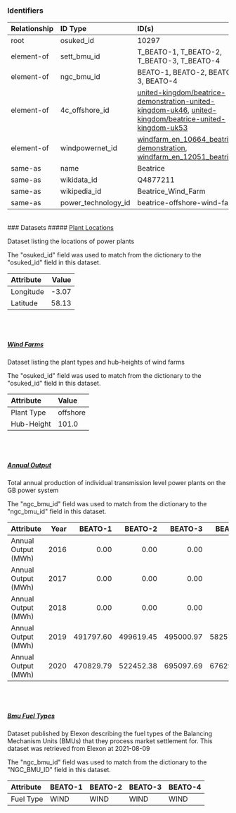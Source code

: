 ### Identifiers

| Relationship   | ID Type             | ID(s)                                                                                                                                                                                                                                                                                                                                |
|:---------------|:--------------------|:-------------------------------------------------------------------------------------------------------------------------------------------------------------------------------------------------------------------------------------------------------------------------------------------------------------------------------------|
| root           | osuked_id           | 10297                                                                                                                                                                                                                                                                                                                                |
| element-of     | sett_bmu_id         | T_BEATO-1, T_BEATO-2, T_BEATO-3, T_BEATO-4                                                                                                                                                                                                                                                                                           |
| element-of     | ngc_bmu_id          | BEATO-1, BEATO-2, BEATO-3, BEATO-4                                                                                                                                                                                                                                                                                                   |
| element-of     | 4c_offshore_id      | [united-kingdom/beatrice-demonstration-united-kingdom-uk46](https://www.4coffshore.com/windfarms/united-kingdom/united-kingdom/beatrice-demonstration-united-kingdom-uk46.html), [united-kingdom/beatrice-united-kingdom-uk53](https://www.4coffshore.com/windfarms/united-kingdom/united-kingdom/beatrice-united-kingdom-uk53.html) |
| element-of     | windpowernet_id     | [windfarm_en_10664_beatrice-demonstration](https://www.thewindpower.net/windfarm_en_10664_beatrice-demonstration.php), [windfarm_en_12051_beatrice](https://www.thewindpower.net/windfarm_en_12051_beatrice.php)                                                                                                                     |
| same-as        | name                | Beatrice                                                                                                                                                                                                                                                                                                                             |
| same-as        | wikidata_id         | Q4877211                                                                                                                                                                                                                                                                                                                             |
| same-as        | wikipedia_id        | Beatrice_Wind_Farm                                                                                                                                                                                                                                                                                                                   |
| same-as        | power_technology_id | beatrice-offshore-wind-farm                                                                                                                                                                                                                                                                                                          |

<br>
### Datasets
##### <a href="https://raw.githubusercontent.com/OSUKED/Dictionary-Datasets/main/datasets/plant-locations/datapackage.json">Plant Locations</a>

Dataset listing the locations of power plants

The "osuked_id" field was used to match from the dictionary to the "osuked_id" field in this dataset.

| Attribute   |   Value |
|:------------|--------:|
| Longitude   |   -3.07 |
| Latitude    |   58.13 |

<br><br>
##### <a href="https://raw.githubusercontent.com/OSUKED/Dictionary-Datasets/main/datasets/wind-farms/datapackage.json">Wind Farms</a>

Dataset listing the plant types and hub-heights of wind farms

The "osuked_id" field was used to match from the dictionary to the "osuked_id" field in this dataset.

| Attribute   | Value    |
|:------------|:---------|
| Plant Type  | offshore |
| Hub-Height  | 101.0    |

<br><br>
##### <a href="https://raw.githubusercontent.com/OSUKED/Dictionary-Datasets/main/datasets/annual-output/datapackage.json">Annual Output</a>

Total annual production of individual transmission level power plants on the GB power system

The "ngc_bmu_id" field was used to match from the dictionary to the "ngc_bmu_id" field in this dataset.

| Attribute           |   Year |   BEATO-1 |   BEATO-2 |   BEATO-3 |   BEATO-4 |
|:--------------------|-------:|----------:|----------:|----------:|----------:|
| Annual Output (MWh) |   2016 |      0.00 |      0.00 |      0.00 |      0.00 |
| Annual Output (MWh) |   2017 |      0.00 |      0.00 |      0.00 |      0.00 |
| Annual Output (MWh) |   2018 |      0.00 |      0.00 |      0.00 |      0.00 |
| Annual Output (MWh) |   2019 | 491797.60 | 499619.45 | 495000.97 | 582576.48 |
| Annual Output (MWh) |   2020 | 470829.79 | 522452.38 | 695097.69 | 676297.95 |

<br><br>
##### <a href="https://raw.githubusercontent.com/OSUKED/Dictionary-Datasets/main/datasets/bmu-fuel-types/datapackage.json">Bmu Fuel Types</a>

Dataset published by Elexon describing the fuel types of the Balancing Mechanism Units (BMUs) that they process market settlement for. This dataset was retrieved from Elexon at 2021-08-09

The "ngc_bmu_id" field was used to match from the dictionary to the "NGC_BMU_ID" field in this dataset.

| Attribute   | BEATO-1   | BEATO-2   | BEATO-3   | BEATO-4   |
|:------------|:----------|:----------|:----------|:----------|
| Fuel Type   | WIND      | WIND      | WIND      | WIND      |
